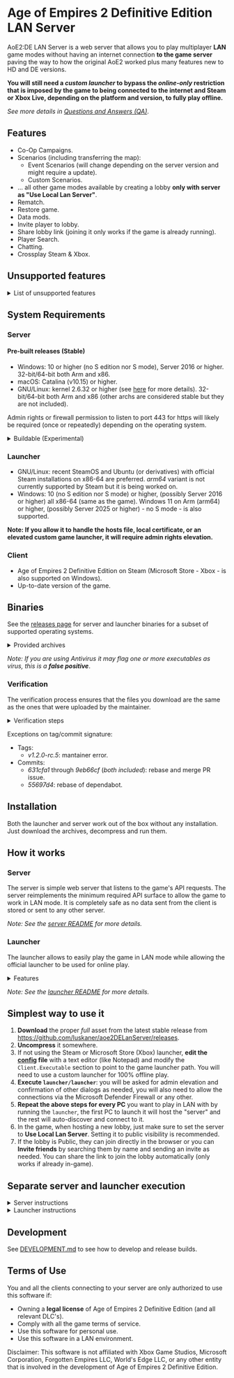 # Age of Empires 2 Definitive Edition LAN Server

AoE2:DE LAN Server is a web server that allows you to play multiplayer **LAN** game modes without having an internet
connection **to the game server** paving the way to how the original AoE2 worked plus many features new to HD and DE
versions.

**You will still need a *custom launcher* to bypass the *online-only* restriction that is imposed by the game to being connected to
the internet and Steam or Xbox Live, depending on the platform and version, to fully play offline.**

*See more details in [Questions and Answers (QA)](https://github.com/luskaner/aoe2DELanServer/wiki/Questions-and-Answers-(QA))*.

## Features

- Co-Op Campaigns.
- Scenarios (including transferring the map):
    - Event Scenarios (will change depending on the server version and might require a update).
    - Custom Scenarios.
- ... all other game modes available by creating a lobby **only with server as "Use Local Lan Server"**.
- Rematch.
- Restore game.
- Data mods.
- Invite player to lobby.
- Share lobby link (joining it only works if the game is already running).
- Player Search.
- Chatting.
- Crossplay Steam & Xbox.

## Unsupported features
<details>
<summary>List of unsupported features</summary>
    
- Spectate games: Not compatible with Battle Server, would require a re-implementation.
- Not possible as it would require internet and some access to the user profile:
    - Steam & Xbox Friends.
- Not implemented:
    - Achievements: only the official server should be able to. Meeting the requirements of an achievement during a
      match might cause issues (see [QA](https://github.com/luskaner/aoe2DELanServer/wiki/Questions-and-Answers-(QA)) for more details).
    - Changing player profile icon: the default will always be used.
    - Leaderboards: will appear empty.
    - Player stats: will appear empty.
    - Clans: all players are without clans. Browsing clan will appear empty and creating one will always result in
      error.
    - Lobby ban player: will appear like it works but doesn't.
    - Report player: will appear like it works but doesn't.
    - Quick Play: no matchmaking is implemented, use official servers for this mode.
    - Ranked: no matchmaking is implemented, use official servers for this mode.

</details>

## System Requirements

### Server

#### Pre-built releases (Stable)

- Windows: 10 or higher (no S edition nor S mode), Server 2016 or higher. 32-bit/64-bit both Arm and x86.
- macOS: Catalina (v10.15) or higher.
- GNU/Linux: kernel 2.6.32 or higher (see [here](https://go.dev/wiki/Linux) for more details). 32-bit/64-bit both Arm
  and x86 (other archs are considered stable but they are not included).

Admin rights or firewall permission to listen to port 443 for https will likely be required (once or repeatedly)
depending on the operating system.

<details>
<summary>Buildable (Experimental)</summary>
    
- BSD-based (OpenBSD, DragonFly BSD, FreeBSD and NetBSD).
- Solaris-based (Solaris and Illumos).
- AIX.

Note: For the full list see [minimum requirements for Go](https://go.dev/wiki/MinimumRequirements) 1.22.
    
</details>

### Launcher

- GNU/Linux: recent SteamOS and Ubuntu (or derivatives) with official Steam installations on x86-64 are preferred.
  *arm64*
  variant is not currently supported by Steam but it is being worked on.
- Windows: 10 (no S edition nor S mode) or higher, (possibly Server 2016 or higher) all x86-64 (same as the game).
  Windows 11 on Arm (arm64) or higher, (possibly Server 2025 or higher) - no S mode - is also supported.

**Note: If you allow it to handle the hosts file, local certificate, or an elevated custom game launcher, it will
require
admin rights elevation.**

### Client

- Age of Empires 2 Definitive Edition on Steam (Microsoft Store - Xbox - is also supported on Windows).
- Up-to-date version of the game.

## Binaries

See the [releases page](https://github.com/luskaner/aoe2DELanServer/releases) for server and launcher binaries for a
subset of
supported operating systems.
<details>
    <summary>Provided archives</summary>
    
* Full:
    * Windows:
        * **10 (or higher) x86-64 (64 bits)**: aoe2DELanServer_full_*A.B.C*_win_x86-64.zip
        * **11 (or higher) on Arm (64 bits)**: aoe2DELanServer_full_*A.B.C*_win_arm64.tar.xz
    * GNU/Linux::
        * **x86-64**: aoe2DELanServer_full_*A.B.C*_linux_x86-64.tar.xz
        * **Arm64**: aoe2DELanServer_full_*A.B.C*_linux_arm64.tar.xz
* Launcher:
    * Windows:
        * **10 (or higher) x86-64 (64 bits)**: aoe2DELanServer_launcher_*A.B.C*_win_x86-64.zip
        * **11 (or higher) on Arm (64 bits)**: aoe2DELanServer_launcher_*A.B.C*_win_arm64.tar.xz
    * GNU/Linux:
        * **x86-64**: aoe2DELanServer_launcher_*A.B.C*_linux_x86-64.tar.xz
        * **Arm64**: aoe2DELanServer_launcher_*A.B.C*_linux_arm64.tar.xz
* Server:
    * Windows:
        * **10 (or higher) on Arm (64 bits)**: aoe2DELanServer_server_*A.B.C*_win_arm64.zip
        * **10 IoT on Arm (32 bits)**: aoe2DELanServer_server_*A.B.C*_win_arm32.zip
        * **10 (or higher) x86-64 (64 bits)**: aoe2DELanServer_server_*A.B.C*_win_x86-64.zip
        * **10 x86-32 (32 bits)**: aoe2DELanServer_server_*A.B.C*_win_x86-32.zip
    * GNU/Linux:
        * Kernel 3.1 or higher with **Arm64**: aoe2DELanServer_server_*A.B.C*_linux_arm64.tar.xz
        * Kernel 2.6.23 or higher with **Arm32**:
            * ARMv5 (armel): aoe2DELanServer_server_*A.B.C*_linux_arm-5.tar.gz
            * ARMv6 (sometimes called armhf): aoe2DELanServer_server_*A.B.C*_linux_arm-6.tar.gz
        * Kernel 2.6.23 or higher with **x86-64**: aoe2DELanServer_server_*A.B.C*_linux_x86-64.tar.gz
        * Kernel 2.6.23 or higher with **x86-32**: aoe2DELanServer_server_*A.B.C*_linux_x86-32.tar.gz
    * macOS - Catalina (v10.15) or higher: aoe2DELanServer_server_*A.B.C*_mac.tar.gz
  
</details>

*Note: If you are using Antivirus it may flag one or more executables as virus, this is
a **false positive***.

### Verification

The verification process ensures that the files you download are the same as the ones that were uploaded by the
maintainer.

<details>
    <summary>Verification steps</summary>

    1. Check the release tag is verified with the committer's signature key (*as all commits must be*).
    2. Download the ```..._checksums.txt``` and ```..._checksums.txt.sig``` files.
    3. Import the [release public key](release_public.key) and import it to your keyring if you haven't already.
    4. Verify the ```..._checksums.txt``` file with the ```..._checksums.txt.sig``` file.
    5. Verify the SHA-256 checksum list inside ```..._checksums.txt``` with the downloaded archives.

</details>

Exceptions on tag/commit signature:

* Tags:
    * *v1.2.0-rc.5*: mantainer error.
* Commits:
    * *631cfa1* through *9eb66cf* (*both included*): rebase and merge PR issue.
    * *55697d4*: rebase of dependabot.

## Installation

Both the launcher and server work out of the box without any installation. Just download the archives,
decompress and run them.

## How it works

### Server

The server is simple web server that listens to the game's API requests. The server reimplements
the minimum required API surface to allow the game to work in LAN mode. It is completely safe as no data sent from the
client
is stored or sent to any other server.

*Note: See the [server README](server/README.md) for more details.*

### Launcher

The launcher allows to easily play the game in LAN mode while allowing the official launcher to be used for online play.

<details>
    <summary>Features</summary>
    
- Automatically start/stop the server or connect to an existing one automatically.
- (Optional) Use an isolated metadata and profile directories to avoid potential issues with the official game.
- (Optional) Modify the hosts file to
    - Redirect the game's API requests to the LAN server.
    - Redirect the game CDN so it does not detect the official game status.
- (Optional) Install a self-signed certificate to allow the game to connect to the LAN server.
- Automatically find and start the game.

Afterwards, it reverses any changes to allow the official launcher to connect to the official servers.
</details>

*Note: See the [launcher README](launcher/README.md) for more details.*

## Simplest way to use it

1. **Download** the proper *full* asset from the latest
   stable release from https://github.com/luskaner/aoe2DELanServer/releases.
2. **Uncompress** it somewhere.
3. If not using the Steam or Microsoft Store (Xbox) launcher, **edit the [config](launcher/resources/config.ini)
   file** with a text editor (like Notepad)
   and modify
   the `Client.Executable` section to point to the game launcher path.
   You will need to use a custom launcher for 100% offline play.
4. **Execute `launcher/launcher`**: you will be asked for admin elevation and confirmation of other dialogs as
   needed, you
   will also need to allow the connections via the Microsoft Defender Firewall or any other.
5. **Repeat the above steps for every PC** you want to play in LAN with by running the `launcher`, the first PC to
   launch
   it will host the "server" and the rest will auto-discover and connect to it.
6. In the game, when hosting a new lobby, just make sure to set the server to **Use Local Lan Server**. Setting it to
   public
   visibility is recommended.
7. If the lobby is Public, they can join directly in the browser or you can **Invite friends** by searching them by name
   and sending an invite as needed. You can share the link to join the lobby automatically (only works if already
   in-game).

## Separate server and launcher execution

<details>
    <summary>Server instructions</summary>

1. **Download** the proper *server* asset from latest stable release from https://github.com/luskaner/aoe2DELanServer/releases.
2. **Generate the certificate** by simply executing `bin/genCert`.
3. If needed **edit the [config](server/resources/config/config.ini) file**.
4. **Run** the `server` binary/script.

</details>

<details>
    <summary>Launcher instructions</summary>
    
1. **Download** the proper *launcher* asset from latest stable release from https://github.com/luskaner/aoe2DELanServer/releases.
2. **Generate the certificate** by simply executing `bin/genCert`.
3. If needed **edit the [config](launcher/resources/config.ini) file**. You will need to edit the `Client.Executable` section to point to the game launcher path if using a custom launcher which you will need to use a custom launcher for 100% offline play.
4. **Run** the `launcher` binary/script.

</details>

## Development

See [DEVELOPMENT.md](DEVELOPMENT.md) to see how to develop and release builds.

## Terms of Use

You and all the clients connecting to your server are only authorized to use this software if:

- Owning a **legal license** of Age of Empires 2 Definitive Edition (and all relevant DLC's).
- Comply with all the game terms of service.
- Use this software for personal use.
- Use this software in a LAN environment.

Disclaimer: This software is not affiliated with Xbox Game Studios, Microsoft Corporation, Forgotten Empires LLC,
World's Edge LLC, or any other entity that is involved in the development of Age of Empires 2 Definitive Edition.
